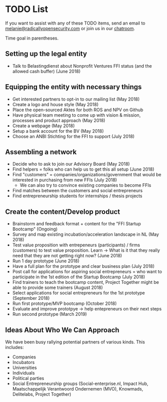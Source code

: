 # TODO List

If you want to assist with any of these TODO items, send an email to melanie@radicallyopensecurity.com or join us in our [chatroom](https://chat.nonprofit.ventures).

Time goal in parentheses. 

## Setting up the legal entity

* Talk to Belastingdienst about Nonprofit Ventures FFI status (and the allowed cash buffer) (June 2018)
  
## Equipping the entity with necessary things

* Get interested partners to opt-in to our mailing list (May 2018)
* Create a logo and house style (May 2018)
* Place the open-sourced Aktes for both ROS and NPV on Github
* Have physical team meeting to come up with vision & mission, processes and product approach (May 2018)
* Create a webpage (May 2018)
* Setup a bank account for the BV (May 2018)
* Choose an ANBI Stichting for the FFI to support (July 2018)

## Assembling a network

* Decide who to ask to join our Advisory Board (May 2018)
* Find helpers = folks who can help us to get this all setup (June 2018)
* Find "customers" = companies/organizations/government that would be interested in purchasing from new FFIs (July 2018)
  * We can also try to convince existing companies to become FFIs
* Find matches between the customers and social entrepreneurs
* Find entrepreneurship students for internships / thesis projects

## Create the content/Develop product

* Brainstorm and feedback format + content for the "FFI Startup Bootcamp" (Ongoing)
* Survey and map existing incubation/acceleration landscape in NL (May 2018)
* Test value proposition with entrepeneurs (participants) / firms (customers) to test value proposition. Learn -> What is it that they really need that they are not getting right now? (June 2018)
* Run 1 day prototype (June 2018)
* Have a full plan for the prototype and clear business plan (July 2018)
* Post call for applications for aspiring social entrepreneurs = who want to participate in the 1st edition of the Startup Bootcamp (July 2018)
* Find trainers to teach the bootcamp content, Project Together might be able to provide some trainers (August 2018)
* Select applications for social entrepreneurs for the 1st prototype (September 2018)
* Run first prototype/MVP bootcamp (October 2018)
* Evaluate and improve prototpye -> help entepreneurs on their next steps
* Run second prototype (March 2019)

## Ideas About Who We Can Approach

We have been busy rallying potential partners of various kinds.  This includes:
* Companies
* Incubators 
* Universities
* Individuals
* Political parties
* Social Entrepreneurship groups (Social-enterprise.nl, Impact Hub, Maatschappelijk Verantwoord Ondernemen (MVO), Knowmads, Delitelabs, Project Together)

